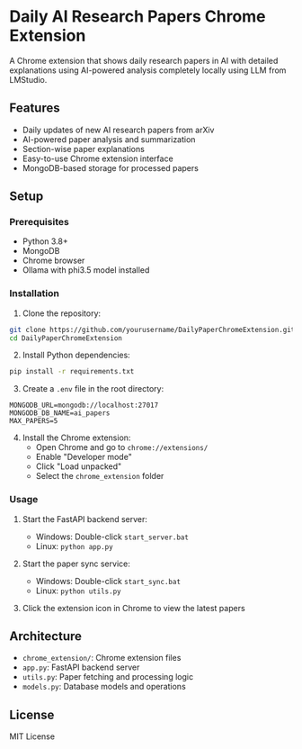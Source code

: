 # Daily AI Research Papers Chrome Extension

A Chrome extension that shows daily research papers in AI with detailed explanations using AI-powered analysis completely locally using LLM from LMStudio.

## Features

- Daily updates of new AI research papers from arXiv
- AI-powered paper analysis and summarization
- Section-wise paper explanations
- Easy-to-use Chrome extension interface
- MongoDB-based storage for processed papers

## Setup

### Prerequisites

- Python 3.8+
- MongoDB
- Chrome browser
- Ollama with phi3.5 model installed

### Installation

1. Clone the repository:
```bash
git clone https://github.com/yourusername/DailyPaperChromeExtension.git
cd DailyPaperChromeExtension
```

2. Install Python dependencies:
```bash
pip install -r requirements.txt
```

3. Create a `.env` file in the root directory:
```env
MONGODB_URL=mongodb://localhost:27017
MONGODB_DB_NAME=ai_papers
MAX_PAPERS=5
```

4. Install the Chrome extension:
   - Open Chrome and go to `chrome://extensions/`
   - Enable "Developer mode"
   - Click "Load unpacked"
   - Select the `chrome_extension` folder

### Usage

1. Start the FastAPI backend server:
   - Windows: Double-click `start_server.bat`
   - Linux: `python app.py`

2. Start the paper sync service:
   - Windows: Double-click `start_sync.bat`
   - Linux: `python utils.py`

3. Click the extension icon in Chrome to view the latest papers

## Architecture

- `chrome_extension/`: Chrome extension files
- `app.py`: FastAPI backend server
- `utils.py`: Paper fetching and processing logic
- `models.py`: Database models and operations

## License

MIT License
